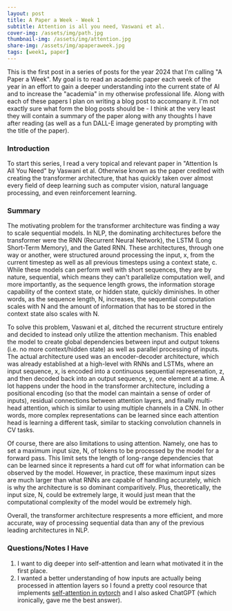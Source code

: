 ```yaml
---
layout: post
title: A Paper a Week - Week 1
subtitle: Attention is all you need, Vaswani et al.
cover-img: /assets/img/path.jpg
thumbnail-img: /assets/img/attention.jpg
share-img: /assets/img/apaperaweek.jpg
tags: [week1, paper]
---
```


This is the first post in a series of posts for the year 2024 that I'm calling "A Paper a Week". My goal is to read an academic paper each week of the year in an effort to gain a deeper understanding into the current state of AI and to increase the "academia" in my otherwise professional life. Along with each of these papers I plan on writing a blog post to accompany it. I'm not exactly sure what form the blog posts should be - I think at the very least they will contain a summary of the paper along with any thoughts I have after reading (as well as a fun DALL-E image generated by prompting with the title of the paper).

### Introduction
To start this series, I read a very topical and relevant paper in "Attention Is All You Need" by Vaswani et al. Otherwise known as the paper credited with creating the transformer architecture, that has quickly taken over almost every field of deep learning such as computer vision, natural language processing, and even reinforcement learning.

### Summary
The motivating problem for the transformer architecture was finding a way to scale sequential models. In NLP, the dominating architectures before the transformer were the RNN (Recurrent Neural Network), the LSTM
(Long Short-Term Memory), and the Gated RNN. These architectures, through one way or another, were structured around processing the input, x, from the current timestep as well as all previous timesteps using a context state, c. While these models can perform well with short sequences, they are by nature, sequential, which means they can't parallelize computation well, and more importantly, as the sequence length grows, the information storage capability of the context state, or hidden state, quickly diminishes. In other words, as the sequence length, N, increases, the sequential computation scales with N and the amount of information that has to be stored in the context state also scales with N. 

To solve this problem, Vaswani et al, ditched the recurrent structure entirely and decided to instead only utilize the attention mechanism. This enabled the model to create global dependencies between input and output tokens (i.e. no more context/hidden state) as well as parallel processing of inputs. The actual architecture used was an encoder-decoder architecture, which was already established at a high-level with RNNs and LSTMs, where an input sequence, x, is encoded into a continuous sequential represenation, z, and then decoded back into an output sequence, y, one element at a time. A lot happens under the hood in the transformer architecture, including a positional encoding (so that the model can maintain a sense of order of inputs), residual connections between attention layers, and finally multi-head attention, which is similar to using multiple channels in a CNN. In other words, more complex representations can be learned since each attention head is learning a different task, similar to stacking convolution channels in CV tasks.

Of course, there are also limitations to using attention. Namely, one has to set a maximum input size, N, of tokens to be processed by the model for a forward pass. This limit sets the length of long-range dependencies that can be learned since it represents a hard cut off for what information can be observed by the model. However, in practice, these maximum input sizes are much larger than what RNNs are capable of handling accurately, which is why the architecture is so dominant comparitively. Plus, theoretically, the input size, N, could be extremely large, it would just mean that the computational complexity of the model would be extremely high.

Overall, the transformer architecture respresents a more efficient, and more accurate, way of processing sequential data than any of the previous leading architectures in NLP.

### Questions/Notes I Have
1. I want to dig deeper into self-attention and learn what motivated it in the first place.
2. I wanted a better understanding of how inputs are actually being processed in attention layers so I found a pretty cool resource that implements [self-attention in pytorch](https://spotintelligence.com/2023/01/31/self-attention/) and I also asked ChatGPT (which ironically, gave me the best answer).